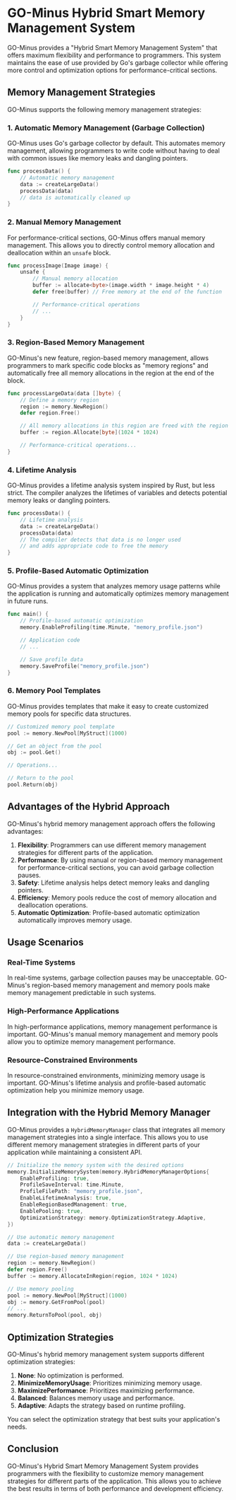 # GO-Minus Hybrid Smart Memory Management System

GO-Minus provides a "Hybrid Smart Memory Management System" that offers maximum flexibility and performance to programmers. This system maintains the ease of use provided by Go's garbage collector while offering more control and optimization options for performance-critical sections.

## Memory Management Strategies

GO-Minus supports the following memory management strategies:

### 1. Automatic Memory Management (Garbage Collection)

GO-Minus uses Go's garbage collector by default. This automates memory management, allowing programmers to write code without having to deal with common issues like memory leaks and dangling pointers.

```go
func processData() {
    // Automatic memory management
    data := createLargeData()
    processData(data)
    // data is automatically cleaned up
}
```

### 2. Manual Memory Management

For performance-critical sections, GO-Minus offers manual memory management. This allows you to directly control memory allocation and deallocation within an `unsafe` block.

```go
func processImage(Image image) {
    unsafe {
        // Manual memory allocation
        buffer := allocate<byte>(image.width * image.height * 4)
        defer free(buffer) // Free memory at the end of the function

        // Performance-critical operations
        // ...
    }
}
```

### 3. Region-Based Memory Management

GO-Minus's new feature, region-based memory management, allows programmers to mark specific code blocks as "memory regions" and automatically free all memory allocations in the region at the end of the block.

```go
func processLargeData(data []byte) {
    // Define a memory region
    region := memory.NewRegion()
    defer region.Free()

    // All memory allocations in this region are freed with the region
    buffer := region.Allocate[byte](1024 * 1024)

    // Performance-critical operations...
}
```

### 4. Lifetime Analysis

GO-Minus provides a lifetime analysis system inspired by Rust, but less strict. The compiler analyzes the lifetimes of variables and detects potential memory leaks or dangling pointers.

```go
func processData() {
    // Lifetime analysis
    data := createLargeData()
    processData(data)
    // The compiler detects that data is no longer used
    // and adds appropriate code to free the memory
}
```

### 5. Profile-Based Automatic Optimization

GO-Minus provides a system that analyzes memory usage patterns while the application is running and automatically optimizes memory management in future runs.

```go
func main() {
    // Profile-based automatic optimization
    memory.EnableProfiling(time.Minute, "memory_profile.json")

    // Application code
    // ...

    // Save profile data
    memory.SaveProfile("memory_profile.json")
}
```

### 6. Memory Pool Templates

GO-Minus provides templates that make it easy to create customized memory pools for specific data structures.

```go
// Customized memory pool template
pool := memory.NewPool[MyStruct](1000)

// Get an object from the pool
obj := pool.Get()

// Operations...

// Return to the pool
pool.Return(obj)
```

## Advantages of the Hybrid Approach

GO-Minus's hybrid memory management approach offers the following advantages:

1. **Flexibility**: Programmers can use different memory management strategies for different parts of the application.
2. **Performance**: By using manual or region-based memory management for performance-critical sections, you can avoid garbage collection pauses.
3. **Safety**: Lifetime analysis helps detect memory leaks and dangling pointers.
4. **Efficiency**: Memory pools reduce the cost of memory allocation and deallocation operations.
5. **Automatic Optimization**: Profile-based automatic optimization automatically improves memory usage.

## Usage Scenarios

### Real-Time Systems

In real-time systems, garbage collection pauses may be unacceptable. GO-Minus's region-based memory management and memory pools make memory management predictable in such systems.

### High-Performance Applications

In high-performance applications, memory management performance is important. GO-Minus's manual memory management and memory pools allow you to optimize memory management performance.

### Resource-Constrained Environments

In resource-constrained environments, minimizing memory usage is important. GO-Minus's lifetime analysis and profile-based automatic optimization help you minimize memory usage.

## Integration with the Hybrid Memory Manager

GO-Minus provides a `HybridMemoryManager` class that integrates all memory management strategies into a single interface. This allows you to use different memory management strategies in different parts of your application while maintaining a consistent API.

```go
// Initialize the memory system with the desired options
memory.InitializeMemorySystem(memory.HybridMemoryManagerOptions{
    EnableProfiling: true,
    ProfileSaveInterval: time.Minute,
    ProfileFilePath: "memory_profile.json",
    EnableLifetimeAnalysis: true,
    EnableRegionBasedManagement: true,
    EnablePooling: true,
    OptimizationStrategy: memory.OptimizationStrategy.Adaptive,
})

// Use automatic memory management
data := createLargeData()

// Use region-based memory management
region := memory.NewRegion()
defer region.Free()
buffer := memory.AllocateInRegion(region, 1024 * 1024)

// Use memory pooling
pool := memory.NewPool[MyStruct](1000)
obj := memory.GetFromPool(pool)
// ...
memory.ReturnToPool(pool, obj)
```

## Optimization Strategies

GO-Minus's hybrid memory management system supports different optimization strategies:

1. **None**: No optimization is performed.
2. **MinimizeMemoryUsage**: Prioritizes minimizing memory usage.
3. **MaximizePerformance**: Prioritizes maximizing performance.
4. **Balanced**: Balances memory usage and performance.
5. **Adaptive**: Adapts the strategy based on runtime profiling.

You can select the optimization strategy that best suits your application's needs.

## Conclusion

GO-Minus's Hybrid Smart Memory Management System provides programmers with the flexibility to customize memory management strategies for different parts of the application. This allows you to achieve the best results in terms of both performance and development efficiency.
